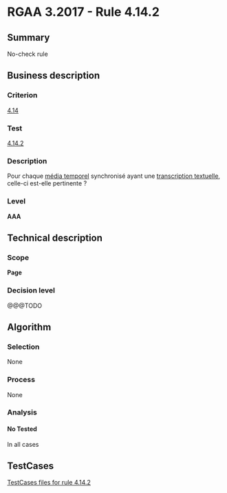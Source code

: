 # RGAA 3.2017 - Rule 4.14.2

## Summary
No-check rule


## Business description

### Criterion
[4.14](http://references.modernisation.gouv.fr/rgaa-accessibilite/criteres.html#crit-4-14)

### Test
[4.14.2](http://references.modernisation.gouv.fr/rgaa-accessibilite/criteres.html#test-4-14-2)

### Description
<div lang="fr">Pour chaque <a href="http://references.modernisation.gouv.fr/rgaa-accessibilite/glossaire.html#mdia-temporel-type-son-vido-et-synchronis">m&#xE9;dia temporel</a> synchronis&#xE9; ayant une <a href="http://references.modernisation.gouv.fr/rgaa-accessibilite/glossaire.html#transcription-textuelle-media-temporel">transcription textuelle</a>, celle-ci est-elle pertinente&nbsp;?</div>

### Level
**AAA**


## Technical description

### Scope
**Page**

### Decision level
@@@TODO


## Algorithm

### Selection
None

### Process
None

### Analysis

#### No Tested
In all cases


##  TestCases

[TestCases files for rule 4.14.2](https://github.com/Asqatasun/Asqatasun/tree/develop/rules/rules-rgaa3.2017/src/test/resources/testcases/rgaa32017/Rgaa32017Rule041402/)


